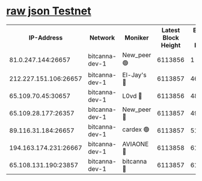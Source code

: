 [raw json Testnet](https://rpc-check.bcat.stavr.tech/bcat/rpc-bcat-result.json)
=


<table><tr><th>IP-Address</th><th>Network</th><th>Moniker</th><th>Latest Block Height</th><th>Earliest Block Height</th><th>Catching Up</th><th>Tx Index</th><th>Voting Power</th><th>Scan Time</th></tr><tr><td>81.0.247.144:26657</td><td>bitcanna-dev-1</td><td>New_peer 🟢</td><td>6113856</td><td>1</td><td>False</td><td>on</td><td>0</td><td>2024-01-23T19:20:40.597453151UTC</td></tr><tr><td>212.227.151.106:26657</td><td>bitcanna-dev-1</td><td>El-Jay's 🔴</td><td>6113857</td><td>4670391</td><td>False</td><td>on</td><td>2218164</td><td>2024-01-23T19:20:47.419315460UTC</td></tr><tr><td>65.109.70.45:30657</td><td>bitcanna-dev-1</td><td>L0vd 🔴</td><td>6113856</td><td>4828155</td><td>False</td><td>on</td><td>7920</td><td>2024-01-23T19:20:41.001777874UTC</td></tr><tr><td>65.109.28.177:26357</td><td>bitcanna-dev-1</td><td>New_peer 🔴</td><td>6113857</td><td>4952911</td><td>False</td><td>on</td><td>2237067</td><td>2024-01-23T19:20:48.158498379UTC</td></tr><tr><td>89.116.31.184:26657</td><td>bitcanna-dev-1</td><td>cardex 🟢</td><td>6113857</td><td>5185001</td><td>False</td><td>on</td><td>0</td><td>2024-01-23T19:20:47.774045548UTC</td></tr><tr><td>194.163.174.231:26667</td><td>bitcanna-dev-1</td><td>AVIAONE 🔴</td><td>6113858</td><td>6100981</td><td>False</td><td>on</td><td>1949865</td><td>2024-01-23T19:20:55.100267145UTC</td></tr><tr><td>65.108.131.190:23857</td><td>bitcanna-dev-1</td><td>bitcanna 🔴</td><td>6113857</td><td>6109857</td><td>False</td><td>off</td><td>82269</td><td>2024-01-23T19:20:48.560648249UTC</td></tr></table>